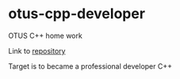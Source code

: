 # otus-cpp-developer
OTUS C++ home work

Link to [repository](https://github.com/Dmitry740/otus-cpp-developer.git)

Target is to became a professional developer C++ 